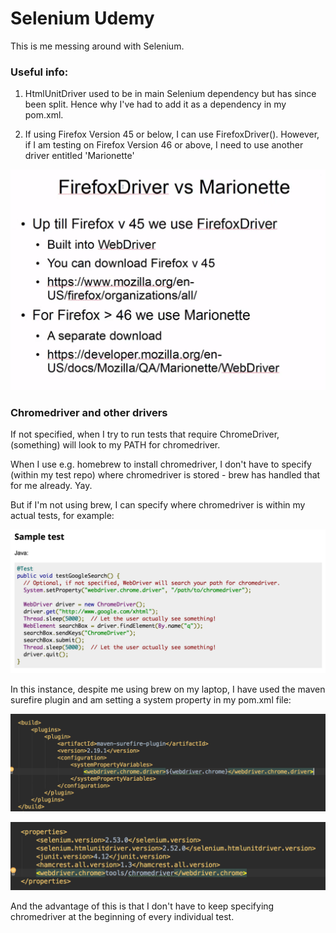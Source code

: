 # Selenium Udemy

This is me messing around with Selenium.

### Useful info:

1) HtmlUnitDriver used to be in main Selenium dependency but has since been split. Hence why I've had to add it as a dependency in my pom.xml.

2) If using Firefox Version 45 or below, I can use FirefoxDriver(). However, if I am testing on Firefox Version 46 or above, I need to use another driver entitled 'Marionette'

![FireFoxDriver vs Marionette](readme_images/firefoxDriver_vs_Marionette.png)

### Chromedriver and other drivers

If not specified, when I try to run tests that require ChromeDriver, (something) will look to my PATH for chromedriver.

When I use e.g. homebrew to install chromedriver, I don't have to specify (within my test repo) where chromedriver is stored - brew has handled that for me already. Yay.

But if I'm not using brew, I can specify where chromedriver is within my actual tests, for example:

![Example from chromedriver site](readme_images/chromedriver_example.png)

In this instance, despite me using brew on my laptop, I have used the maven surefire plugin and am setting a system property in my pom.xml file:

![My pom file](readme_images/pom_1.png)

![My pom file](readme_images/pom_2.png)

And the advantage of this is that I don't have to keep specifying chromedriver at the beginning of every individual test.